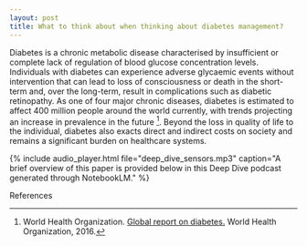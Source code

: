 ```yaml
---
layout: post
title: What to think about when thinking about diabetes management?
---
```


Diabetes is a chronic metabolic disease characterised by insufficient or complete lack of regulation of blood glucose concentration levels. Individuals with diabetes can experience adverse glycaemic events without intervention that can lead to loss of consciousness or death in the short-term and, over the long-term, result in complications such as diabetic retinopathy. As one of four major chronic diseases, diabetes is estimated to affect 400 million people around the world currently, with trends projecting an increase in prevalence in the future [^1]. Beyond the loss in quality of life to the individual, diabetes also exacts direct and indirect costs on society and remains a significant burden on healthcare systems. 

{% include audio_player.html file="deep_dive_sensors.mp3" caption="A brief overview of this paper is provided below in this Deep Dive podcast generated through NotebookLM." %}

References
[^1]: World Health Organization. [Global report on diabetes.](https://www.who.int/publications/i/item/9789241565257) World Health Organization, 2016.
